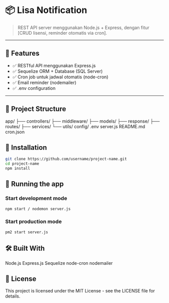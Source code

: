 # 📦 Lisa Notification

> REST API server menggunakan Node.js + Express, dengan fitur [CRUD lisensi, reminder otomatis via cron].

---

## 🚀 Features

- ✅ RESTful API menggunakan Express.js
- ✅ Sequelize ORM + Database (SQL Server)
- ✅ Cron job untuk jadwal otomatis (node-cron)
- ✅ Email reminder (nodemailer)
- ✅ .env configuration

---

## 📁 Project Structure

app/
├── controllers/
├── middleware/
├── models/
├── response/
├── routes/
├── services/
└── utils/
config/
.env
server.js
README.md
cron.json

## 🔧 Installation

```bash
git clone https://github.com/username/project-name.git
cd project-name
npm install
```

## 🧪 Running the app

### Start development mode

```bash
npm start / nodemon server.js
```

### Start production mode

```bash
pm2 start server.js
```

## 🛠️ Built With

Node.js
Express.js
Sequelize
node-cron
nodemailer

## 📜 License

This project is licensed under the MIT License - see the LICENSE file for details.
